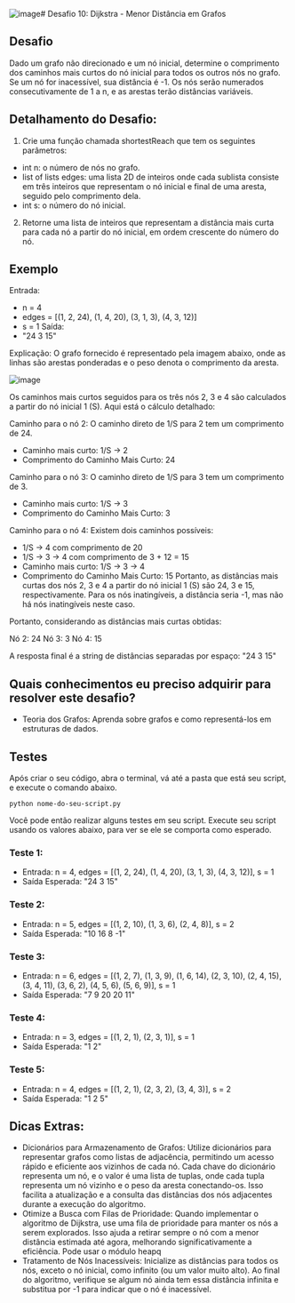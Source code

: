 ![image](https://github.com/user-attachments/assets/7b81d1b0-71f6-41a3-a144-8d23e554aa28)# Desafio 10: Dijkstra - Menor Distância em Grafos

## Desafio
Dado um grafo não direcionado e um nó inicial, determine o comprimento dos caminhos mais curtos do nó inicial para todos os outros nós no grafo. Se um nó for inacessível, sua distância é -1. Os nós serão numerados consecutivamente de 1 a n, e as arestas terão distâncias variáveis.

## Detalhamento do Desafio:
1. Crie uma função chamada shortestReach que tem os seguintes parâmetros:
- int n: o número de nós no grafo.
- list of lists edges: uma lista 2D de inteiros onde cada sublista consiste em três inteiros que representam o nó inicial e final de uma aresta, seguido pelo comprimento dela.
- int s: o número do nó inicial.
2. Retorne uma lista de inteiros que representam a distância mais curta para cada nó a partir do nó inicial, em ordem crescente do número do nó.

## Exemplo

Entrada: 
- n = 4
- edges = [(1, 2, 24), (1, 4, 20), (3, 1, 3), (4, 3, 12)]
- s = 1
Saída:
- "24 3 15"

Explicação:
O grafo fornecido é representado pela imagem abaixo, onde as linhas são arestas ponderadas e o peso denota o comprimento da aresta.

![image](https://github.com/user-attachments/assets/06e946bc-8e6c-4a56-8a95-6aedb9e354f8)

Os caminhos mais curtos seguidos para os três nós 2, 3 e 4 são calculados a partir do nó inicial 1 (S). Aqui está o cálculo detalhado:

Caminho para o nó 2: O caminho direto de 1/S para 2 tem um comprimento de 24.
- Caminho mais curto: 1/S -> 2
- Comprimento do Caminho Mais Curto: 24

Caminho para o nó 3: O caminho direto de 1/S para 3 tem um comprimento de 3.
- Caminho mais curto: 1/S -> 3
- Comprimento do Caminho Mais Curto: 3

Caminho para o nó 4: Existem dois caminhos possíveis:
- 1/S -> 4 com comprimento de 20
- 1/S -> 3 -> 4 com comprimento de 3 + 12 = 15
- Caminho mais curto: 1/S -> 3 -> 4
- Comprimento do Caminho Mais Curto: 15
Portanto, as distâncias mais curtas dos nós 2, 3 e 4 a partir do nó inicial 1 (S) são 24, 3 e 15, respectivamente. Para os nós inatingíveis, a distância seria -1, mas não há nós inatingíveis neste caso.

Portanto, considerando as distâncias mais curtas obtidas:

Nó 2: 24
Nó 3: 3
Nó 4: 15

A resposta final é a string de distâncias separadas por espaço: "24 3 15"

## Quais conhecimentos eu preciso adquirir para resolver este desafio?
- Teoria dos Grafos: Aprenda sobre grafos e como representá-los em estruturas de dados.

## Testes
Após criar o seu código, abra o terminal, vá até a pasta que está seu script, e execute o comando abaixo.

```
python nome-do-seu-script.py
```

Você pode então realizar alguns testes em seu script. Execute seu script usando os valores abaixo, para ver se ele se comporta como esperado.

### Teste 1:
- Entrada: n = 4, edges = [(1, 2, 24), (1, 4, 20), (3, 1, 3), (4, 3, 12)], s = 1
- Saída Esperada: "24 3 15"

### Teste 2:
- Entrada: n = 5, edges = [(1, 2, 10), (1, 3, 6), (2, 4, 8)], s = 2
- Saída Esperada: "10 16 8 -1"

### Teste 3:
- Entrada: n = 6, edges = [(1, 2, 7), (1, 3, 9), (1, 6, 14), (2, 3, 10), (2, 4, 15), (3, 4, 11), (3, 6, 2), (4, 5, 6), (5, 6, 9)], s = 1
- Saída Esperada: "7 9 20 20 11"

### Teste 4:
- Entrada: n = 3, edges = [(1, 2, 1), (2, 3, 1)], s = 1
- Saída Esperada: "1 2"

### Teste 5:
- Entrada: n = 4, edges = [(1, 2, 1), (2, 3, 2), (3, 4, 3)], s = 2
- Saída Esperada: "1 2 5"

## Dicas Extras:
- Dicionários para Armazenamento de Grafos: Utilize dicionários para representar grafos como listas de adjacência, permitindo um acesso rápido e eficiente aos vizinhos de cada nó. Cada chave do dicionário representa um nó, e o valor é uma lista de tuplas, onde cada tupla representa um nó vizinho e o peso da aresta conectando-os. Isso facilita a atualização e a consulta das distâncias dos nós adjacentes durante a execução do algoritmo.
- Otimize a Busca com Filas de Prioridade: Quando implementar o algoritmo de Dijkstra, use uma fila de prioridade para manter os nós a serem explorados. Isso ajuda a retirar sempre o nó com a menor distância estimada até agora, melhorando significativamente a eficiência. Pode usar o módulo heapq
- Tratamento de Nós Inacessíveis: Inicialize as distâncias para todos os nós, exceto o nó inicial, como infinito (ou um valor muito alto). Ao final do algoritmo, verifique se algum nó ainda tem essa distância infinita e substitua por -1 para indicar que o nó é inacessível.
